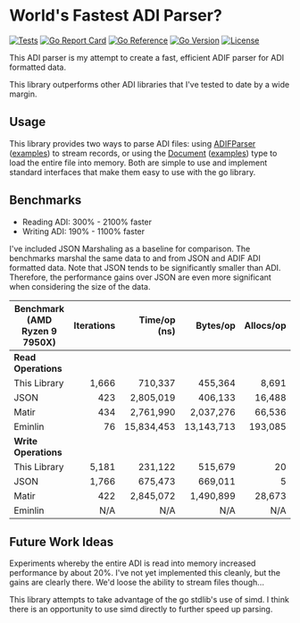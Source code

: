 # World's Fastest ADI Parser?

[![Tests](https://github.com/hamradiolog-net/adif/actions/workflows/test.yml/badge.svg)](https://github.com/hamradiolog-net/adif/actions/workflows/test.yml)
[![Go Report Card](https://goreportcard.com/badge/github.com/hamradiolog-net/adif)](https://goreportcard.com/report/github.com/hamradiolog-net/adif)
[![Go Reference](https://pkg.go.dev/badge/github.com/hamradiolog-net/adif.svg)](https://pkg.go.dev/github.com/hamradiolog-net/adif)
[![Go Version](https://img.shields.io/github/go-mod/go-version/hamradiolog-net/adif)](https://github.com/hamradiolog-net/adif/blob/main/go.mod)
[![License](https://img.shields.io/github/license/hamradiolog-net/adif)](https://github.com/hamradiolog-net/adif/blob/main/LICENSE)

This ADI parser is my attempt to create a fast, efficient ADIF parser for ADI formatted data.

This library outperforms other ADI libraries that I've tested to date by a wide margin.

## Usage

This library provides two ways to parse ADI files: using [ADIFParser](https://github.com/hamradiolog-net/adif/blob/main/adiparser.go) ([examples](https://github.com/hamradiolog-net/adif/blob/main/adiparser_test.go)) to stream records, or using the [Document](https://github.com/hamradiolog-net/adif/blob/main/document.go) ([examples](https://github.com/hamradiolog-net/adif/blob/main/document_test.go)) type to load the entire file into memory.
Both are simple to use and implement standard interfaces that make them easy to use with the go library.

## Benchmarks

- Reading ADI: 300% - 2100% faster
- Writing ADI: 190% - 1100% faster

I've included JSON Marshaling as a baseline for comparison.
The benchmarks marshal the same data to and from JSON and ADIF ADI formatted data.
Note that JSON tends to be significantly smaller than ADI.
Therefore, the performance gains over JSON are even more significant when considering the size of the data.

| Benchmark  (AMD Ryzen 9 7950X)  | Iterations | Time/op (ns) | Bytes/op    | Allocs/op |
|-----------------------------------------|-----------:|-------------:|------------:|-----------:|
| **Read Operations**             |            |              |             |            |
| This Library                    |      1,666 |      710,337 |     455,364 |      8,691 |
| JSON                            |        423 |    2,805,019 |     406,133 |     16,488 |
| Matir                           |        434 |    2,761,990 |   2,037,276 |     66,536 |
| Eminlin                         |         76 |   15,834,453 |  13,143,713 |    193,085 |
| **Write Operations**            |            |              |             |            |
| This Library                    |      5,181 |      231,122 |     515,679 |         20 |
| JSON                            |      1,766 |      675,473 |     669,011 |          5 |
| Matir                           |        422 |    2,845,072 |   1,490,899 |     28,673 |
| Eminlin                         |        N/A |          N/A |         N/A |        N/A |

## Future Work Ideas

Experiments whereby the entire ADI is read into memory increased performance by about 20%.
I've not yet implemented this cleanly, but the gains are clearly there.
We'd loose the ability to stream files though...

This library attempts to take advantage of the go stdlib's use of simd.
I think there is an opportunity to use simd directly to further speed up parsing.
